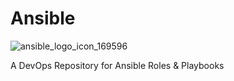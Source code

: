 # Ansible
![ansible_logo_icon_169596](https://github.com/CodeOps-Hub/Ansible/assets/156056344/95c0f5f2-c193-47e7-8300-8a15a88beef8)

A DevOps Repository for Ansible Roles &amp; Playbooks
